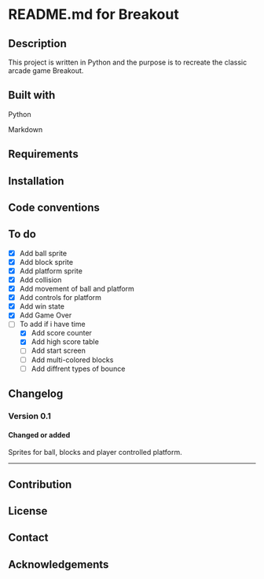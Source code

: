 # README.md for Breakout

## Description

This project is written in Python and the purpose is to recreate the classic arcade game Breakout.

## Built with

Python

Markdown

## Requirements

## Installation

## Code conventions

## To do

- [x] Add ball sprite
- [x] Add block sprite
- [x] Add platform sprite
- [x] Add collision
- [x] Add movement of ball and platform
- [x] Add controls for platform
- [x] Add win state
- [x] Add Game Over
- [ ] To add if i have time
    - [x] Add score counter
    - [x] Add high score table
    - [ ] Add start screen
    - [ ] Add multi-colored blocks
    - [ ] Add diffrent types of bounce

## Changelog

### Version 0.1

#### Changed or added

Sprites for ball, blocks and player controlled platform.

***

## Contribution

## License

## Contact

## Acknowledgements
